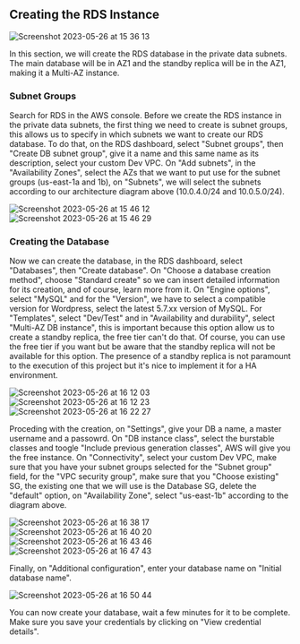 ## Creating the RDS Instance

![Screenshot 2023-05-26 at 15 36 13](https://github.com/leorickli/wordpress-aws/assets/106999054/d936fb71-fa49-4deb-ab36-0dbaecf786fe)

In this section, we will create the RDS database in the private data subnets. The main database will be in AZ1 and the standby replica will be in the AZ1, making it a Multi-AZ instance.

### Subnet Groups

Search for RDS in the AWS console. Before we create the RDS instance in the private data subnets, the first thing we need to create is subnet groups, this allows us to specify in which subnets we want to create our RDS database. To do that, on the RDS dashboard, select "Subnet groups", then "Create DB subnet group", give it a name and this same name as its description, select your custom Dev VPC. On "Add subnets", in the "Availability Zones", select the AZs that we want to put use for the subnet groups (us-east-1a and 1b), on "Subnets", we will select the subnets according to our architecture diagram above (10.0.4.0/24 and 10.0.5.0/24).

![Screenshot 2023-05-26 at 15 46 12](https://github.com/leorickli/wordpress-aws/assets/106999054/6cac8c13-03e2-47c0-881b-620f2ab524ed)
![Screenshot 2023-05-26 at 15 46 29](https://github.com/leorickli/wordpress-aws/assets/106999054/66eb2a50-95fa-44ce-8612-684ee9b5d81a)

### Creating the Database

Now we can create the database, in the RDS dashboard, select "Databases", then "Create database". On "Choose a database creation method", choose "Standard create" so we can insert detailed information for its creation, and of course, learn more from it. On "Engine options", select "MySQL" and for the "Version", we have to select a compatible version for Wordpress, select the latest 5.7.xx version of MySQL. For "Templates", select "Dev/Test" and in "Availability and durability", select "Multi-AZ DB instance", this is important because this option allow us to create a standby replica, the free tier can't do that. Of course, you can use the free tier if you want but be aware that the standby replica will not be available for this option. The presence of a standby replica is not paramount to the execution of this project but it's nice to implement it for a HA environment.

![Screenshot 2023-05-26 at 16 12 03](https://github.com/leorickli/wordpress-aws/assets/106999054/37db1fe8-c42b-4987-afe4-faf1732aa7d0)
![Screenshot 2023-05-26 at 16 12 23](https://github.com/leorickli/wordpress-aws/assets/106999054/ab6bc3e8-2af7-4a5d-bb65-2a9e9579d1bb)
![Screenshot 2023-05-26 at 16 22 27](https://github.com/leorickli/wordpress-aws/assets/106999054/e0258828-48fc-434d-bce1-c47c0dd8e50e)

Proceding with the creation, on "Settings", give your DB a name, a master username and a passowrd. On "DB instance class", select the burstable classes and toogle "Include previous generation classes", AWS will give you the free instance. On "Connectivity", select your custom Dev VPC, make sure that you have your subnet groups selected for the "Subnet group" field, for the "VPC security group", make sure that you "Choose existing" SG, the existing one that we will use is the Database SG, delete the "default" option, on "Availability Zone", select "us-east-1b" according to the diagram above.

![Screenshot 2023-05-26 at 16 38 17](https://github.com/leorickli/wordpress-aws/assets/106999054/f4b0ca78-e386-416b-b9eb-377e403196b9)
![Screenshot 2023-05-26 at 16 40 20](https://github.com/leorickli/wordpress-aws/assets/106999054/7cdaaf46-fb3c-44ee-afc6-915ecbb4b0d1)
![Screenshot 2023-05-26 at 16 43 46](https://github.com/leorickli/wordpress-aws/assets/106999054/51e461fb-da87-4d70-8964-d0f0db1a937a)
![Screenshot 2023-05-26 at 16 47 43](https://github.com/leorickli/wordpress-aws/assets/106999054/7c8852ad-ab57-4841-84fb-b0243f15a061)

Finally, on "Additional configuration", enter your database name on "Initial database name".

![Screenshot 2023-05-26 at 16 50 44](https://github.com/leorickli/wordpress-aws/assets/106999054/56a5e699-c477-44b8-9882-61383ab7c3cc)

You can now create your database, wait a few minutes for it to be complete. Make sure you save your credentials by clicking on "View credential details".
